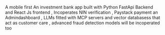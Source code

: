 A mobile first An investment bank app  built with Python FastApi Backend and React Js frontend , Incoperates NIN verification , Paystack payment an Admindashboard , LLMs fitted with MCP servers and vector databasess that act as customer care , advanced fraud detection models will be incoperated too  
